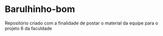 # Barulhinho-bom
Repositório criado com a finalidade de postar o material da equipe para o projeto 6 da faculdade
